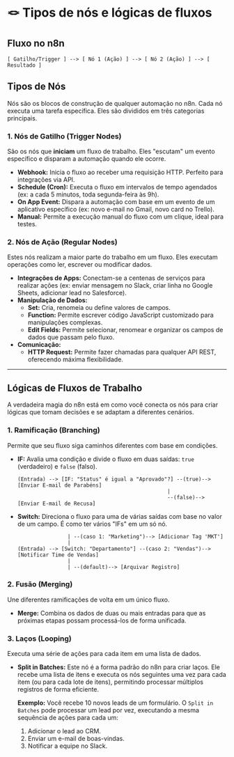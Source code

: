 # 🪢 Tipos de nós e lógicas de fluxos

## Fluxo no n8n

```
[ Gatilho/Trigger ] --> [ Nó 1 (Ação) ] --> [ Nó 2 (Ação) ] --> [ Resultado ]
```

## Tipos de Nós

Nós são os blocos de construção de qualquer automação no n8n. Cada nó executa uma tarefa específica. Eles são divididos em três categorias principais.

### 1. Nós de Gatilho (Trigger Nodes)

São os nós que **iniciam** um fluxo de trabalho. Eles "escutam" um evento específico e disparam a automação quando ele ocorre.

  * **Webhook:** Inicia o fluxo ao receber uma requisição HTTP. Perfeito para integrações via API.
  * **Schedule (Cron):** Executa o fluxo em intervalos de tempo agendados (ex: a cada 5 minutos, toda segunda-feira às 9h).
  * **On App Event:** Dispara a automação com base em um evento de um aplicativo específico (ex: novo e-mail no Gmail, novo card no Trello).
  * **Manual:** Permite a execução manual do fluxo com um clique, ideal para testes.

### 2. Nós de Ação (Regular Nodes)

Estes nós realizam a maior parte do trabalho em um fluxo. Eles executam operações como ler, escrever ou modificar dados.

  * **Integrações de Apps:** Conectam-se a centenas de serviços para realizar ações (ex: enviar mensagem no Slack, criar linha no Google Sheets, adicionar lead no Salesforce).
  * **Manipulação de Dados:**
      * **Set:** Cria, renomeia ou define valores de campos.
      * **Function:** Permite escrever código JavaScript customizado para manipulações complexas.
      * **Edit Fields:** Permite selecionar, renomear e organizar os campos de dados que passam pelo fluxo.
  * **Comunicação:**
      * **HTTP Request:** Permite fazer chamadas para qualquer API REST, oferecendo máxima flexibilidade.

-----

## Lógicas de Fluxos de Trabalho

A verdadeira magia do n8n está em como você conecta os nós para criar lógicas que tomam decisões e se adaptam a diferentes cenários.

### 1. Ramificação (Branching)

Permite que seu fluxo siga caminhos diferentes com base em condições.

  * **IF:** Avalia uma condição e divide o fluxo em duas saídas: `true` (verdadeiro) e `false` (falso).
    ```
    (Entrada) --> [IF: "Status" é igual a "Aprovado"?] --(true)--> [Enviar E-mail de Parabéns]
                                                    |
                                                    --(false)--> [Enviar E-mail de Recusa]
    ```
  * **Switch:** Direciona o fluxo para uma de várias saídas com base no valor de um campo. É como ter vários "IFs" em um só nó.
    ```
                    | --(caso 1: "Marketing")--> [Adicionar Tag 'MKT']
                    |
    (Entrada) --> [Switch: "Departamento"] --(caso 2: "Vendas")--> [Notificar Time de Vendas]
                    |
                    | --(default)--> [Arquivar Registro]
    ```

### 2. Fusão (Merging)

Une diferentes ramificações de volta em um único fluxo.

  * **Merge:** Combina os dados de duas ou mais entradas para que as próximas etapas possam processá-los de forma unificada.

### 3. Laços (Looping)

Executa uma série de ações para cada item em uma lista de dados.

  * **Split in Batches:** Este nó é a forma padrão do n8n para criar laços. Ele recebe uma lista de itens e executa os nós seguintes uma vez para cada item (ou para cada lote de itens), permitindo processar múltiplos registros de forma eficiente.

    **Exemplo:** Você recebe 10 novos leads de um formulário. O `Split in Batches` pode processar um lead por vez, executando a mesma sequência de ações para cada um:

    1.  Adicionar o lead ao CRM.
    2.  Enviar um e-mail de boas-vindas.
    3.  Notificar a equipe no Slack.